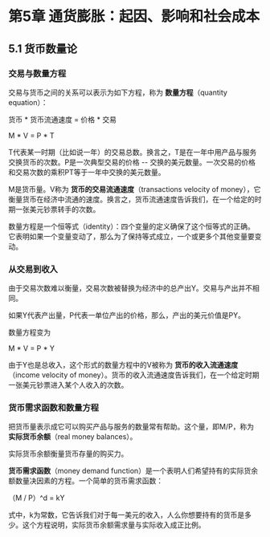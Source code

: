 # 第5章 通货膨胀：起因、影响和社会成本

## 5.1 货币数量论

### 交易与数量方程
交易与货币之间的关系可以表示为如下方程，称为 **数量方程**（quantity equation）：

货币 * 货币流通速度 = 价格 * 交易

M * V = P * T

T代表某一时期（比如说一年）的交易总数。换言之，T是在一年中用产品与服务交换货币的次数。P是一次典型交易的价格 -- 交换的美元数量。一次交易的价格和交易次数的乘积PT等于一年中交换的美元数量。

M是货币量。V称为 **货币的交易流通速度**（transactions velocity of money），它衡量货币在经济中流通的速度。换言之，货币流通速度告诉我们，在一个给定的时期一张美元钞票转手的次数。

数量方程是一个恒等式（identity）：四个变量的定义确保了这个恒等式的正确。它表明如果一个变量变动了，那么为了保持等式成立，一个或更多个其他变量要变动。


### 从交易到收入
由于交易次数难以衡量，交易次数被替换为经济中的总产出Y。交易与产出并不相同。

如果Y代表产出量，P代表一单位产出的价格，那么，产出的美元价值是PY。

数量方程变为

M * V = P * Y

由于Y也是总收入，这个形式的数量方程中的V被称为 **货币的收入流通速度**（income velocity of money）。货币的收入流通速度告诉我们，在一个给定时期一张美元钞票进入某个人收入的次数。


### 货币需求函数和数量方程
把货币量表示成它可以购买产品与服务的数量常有帮助。这个量，即M/P，称为 **实际货币余额**（real money balances）。

实际货币余额衡量货币存量的购买力。

**货币需求函数**（money demand function）是一个表明人们希望持有的实际货余额数量决因素的方程。一个简单的货币需求函数：

（M / P）^d = kY

式中，k为常数，它告诉我们对于每一美元的收入，人么你想要持有的货币是多少。这个方程说明，实际货币余额需求量与实际收入成正比例。